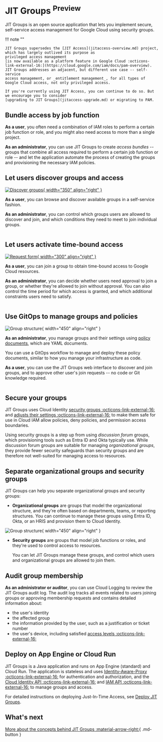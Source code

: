 # JIT Groups <sup class='preview'>Preview</sup>

JIT Groups is an open source application that lets you implement secure, self-service
access management for Google Cloud using security groups.

!!! note ""

    JIT Groups supersedes the [JIT Access](jitaccess-overview.md) project, which has largely outlived its purpose as
    privileged access management
    [is now available as a platform feature in Google Cloud :octicons-link-external-16:](https://cloud.google.com/iam/docs/pam-overview).
    JIT Groups addresses an adjacent, but different use case -- self-service
    access management, or _entitlement management_, for all types of Google Cloud access, not only privileged access. 

    If you're currently using JIT Access, you can continue to do so. But we encourage you to consider 
    [upgrading to JIT Groups](jitaccess-upgrade.md) or migrating to PAM.

## Bundle access by job function

**As a user**, you often need a combination of IAM roles to perform a certain job function or role,
and you might also need access to more than a single project.

**As an administrator**, you can use JIT Groups to create _access bundles_ -- groups that combine all
access required to perform a certain job function or role -- and let the application automate the
process of creating the groups and provisioning the necessary IAM policies.

## Let users discover groups and access

[![Discover groups](images/jitgroups-discover.png){ width="350" align="right"  }](images/jitgroups-discover.png)

**As a user**, you can browse and discover available groups in a self-service fashion.

**As an administrator**, you can control which groups users are allowed to discover and join, 
and which conditions they need to meet to join individual groups.

<img src='images/pix.gif' style='width: 100%; height: 1px'>

## Let users activate time-bound access 

[![Request form](images/jitgroups-groupdetails.png){ width="300" align="right"  }](images/jitgroups-groupdetails.png)

**As a user**, you can join a group to obtain time-bound access to Google Cloud resources.

**As an administrator**, you can decide whether users need approval to join a group, or whether they're
allowed to join without approval. You can also control the time period for which access is granted, and which
additional constraints users need to satisfy.


<img src='images/pix.gif' style='width: 100%; height: 1px'>

## Use GitOps to manage groups and policies

![Group structure](images/process.svg){ width="450" align="right"  }

**As an administrator**, you manage groups and their settings using [policy documents](policy-reference.md),
which are YAML documents. 

You can use a GitOps workflow to manage and deploy these policy documents, similar to how
you manage your infrastructure as code.

**As a user**, you can use the JIT Groups web interface to discover and join groups, and to approve
other user's join requests -- no code or Git knowledge required.

<img src='images/pix.gif' style='width: 100%; height: 1px'>

## Secure your groups

JIT Groups uses Cloud Identity [security groups :octicons-link-external-16:](https://support.google.com/a/answer/10607394) and 
[adjusts their settings :octicons-link-external-16:](https://support.google.com/groups/answer/2464926?hl=en#advanced)
to make them safe for use in Cloud IAM allow policies, deny policies, and permission access boundaries.

Using security groups is a step up from using _discussion forum_ groups, which provisioning tools such as 
Entra ID and Okta typically use. While discussion forum groups are suitable for managing _organizational groups_,
they provide fewer security safeguards than security groups and are therefore not well-suited for managing access to
resources.

## Separate organizational groups and security groups

JIT Groups can help you separate organizational groups and security groups:

+   **Organizational groups** are groups that model the organizational structure, and they're often based on 
    departments, teams, or reporting structures. You can continue to manage these groups using Entra ID, Okta, 
    or an HRIS and provision them to Cloud Identity.


![Group structure](images/group-structure.svg){ width="450" align="right"  }

+   **Security groups** are groups that model job functions or roles, and they're used to control access to 
    resources. 

    You can let JIT Groups manage these groups, and control which users and organizational groups
    are allowed to join them.

## Audit group membership

**As an administrator or auditor**, you can use Cloud Logging to review the JIT Groups audit log. The audit log tracks all events
related to users joining groups or approving membership requests and contains detailed information about:

* the user's identity
* the affected group
* the information provided by the user, such as a justification or ticket number
* the user's device, including satisfied [access levels :octicons-link-external-16:](https://cloud.google.com/access-context-manager/docs/manage-access-levels)

## Deploy on App Engine or Cloud Run

JIT Groups is a Java application and runs on App Engine (standard) and Cloud Run. The application
is stateless and uses [Identity-Aware-Proxy :octicons-link-external-16:](https://cloud.google.com/iap/docs/concepts-overview)
for authentication and authorization, and the [Cloud Identity API :octicons-link-external-16:](https://cloud.google.com/identity/docs/reference/rest) and
[IAM API :octicons-link-external-16:](https://cloud.google.com/iam/docs/reference/rest) to manage groups and access.

For detailed instructions on deploying Just-In-Time Access, see [Deploy JIT Groups](jitgroups-deploy.md).

## What's next 

[More about the concepts behind JIT Groups :material-arrow-right:](jitgroups-concepts.md){ .md-button }